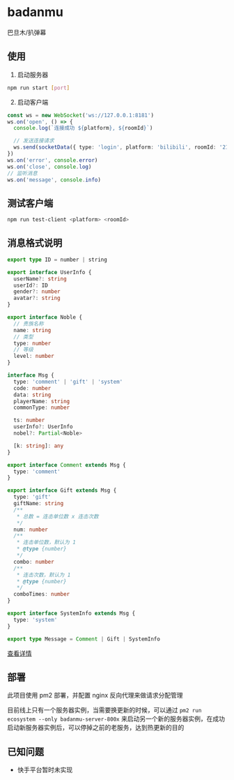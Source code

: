 # badanmu

巴旦木/扒弹幕

## 使用

1. 启动服务器

```sh
npm run start [port]
```

2. 启动客户端

```ts
const ws = new WebSocket('ws://127.0.0.1:8181')
ws.on('open', () => {
  console.log(`连接成功 ${platform}, ${roomId}`)

  // 发送连接请求
  ws.send(socketData({ type: 'login', platform: 'bilibili', roomId: '213' }))
})
ws.on('error', console.error)
ws.on('close', console.log)
// 监听消息
ws.on('message', console.info)
```

## 测试客户端

```sh
npm run test-client <platform> <roomId>
```

## 消息格式说明

```ts
export type ID = number | string

export interface UserInfo {
  userName?: string
  userId?: ID
  gender?: number
  avatar?: string
}

export interface Noble {
  // 贵族名称
  name: string
  // 类型
  type: number
  // 等级
  level: number
}

interface Msg {
  type: 'comment' | 'gift' | 'system'
  code: number
  data: string
  playerName: string
  commonType: number

  ts: number
  userInfo?: UserInfo
  nobel?: Partial<Noble>

  [k: string]: any
}

export interface Comment extends Msg {
  type: 'comment'
}

export interface Gift extends Msg {
  type: 'gift'
  giftName: string
  /**
   * 总数 = 连击单位数 x 连击次数
   */
  num: number
  /**
   * 连击单位数，默认为 1
   * @type {number}
   */
  combo: number
  /**
   * 连击次数，默认为 1
   * @type {number}
   */
  comboTimes: number
}

export interface SystemInfo extends Msg {
  type: 'system'
}

export type Message = Comment | Gift | SystemInfo
```

[查看详情](http://gitlab.egret-inner.com/hushuibin/badanmu/blob/master/src/client.ts#L5-64)

## 部署

此项目使用 pm2 部署，并配置 nginx 反向代理来做请求分配管理

目前线上只有一个服务器实例，当需要换更新的时候，可以通过 `pm2 run ecosystem --only badanmu-server-800x`
来启动另一个新的服务器实例，在成功启动新服务器实例后，可以停掉之前的老服务，达到热更新的目的

## 已知问题

- 快手平台暂时未实现
